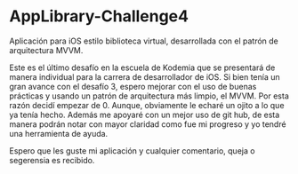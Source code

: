 # AppLibrary-Challenge4
Aplicación para iOS estilo biblioteca virtual, desarrollada con el patrón de arquitectura MVVM. 

Este es el último desafío en la escuela de Kodemia que se presentará de manera individual para la carrera de desarrollador de iOS.
Si bien tenía un gran avance con el desafío 3, espero mejorar con el uso de buenas prácticas y usando un patrón de arquitectura más limpio, el MVVM.
Por esta razón decidí empezar de 0. Aunque, obviamente le echaré un ojito a lo que ya tenía hecho.
Además me apoyaré con un mejor uso de git hub, de esta manera podrán notar con mayor claridad como fue mi progreso y yo tendré una herramienta de ayuda.

Espero que les guste mi aplicación y cualquier comentario, queja o segerensia es recibido.
